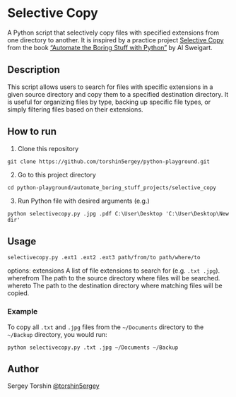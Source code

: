 # Selective Copy

A Python script that selectively copy files with specified extensions
from one directory to another.
It is inspired by a practice project [Selective Copy](https://automatetheboringstuff.com/2e/chapter10/#calibre_link-346) from the book [“Automate the Boring Stuff with Python”](https://automatetheboringstuff.com/) by Al Sweigart.

## Description

This script allows users to search for files with specific extensions in a given source directory and copy them to a specified destination directory. It is useful for organizing files by type, backing up specific file types, or simply filtering files based on their extensions.

## How to run

1. Clone this repository
```
git clone https://github.com/torshin5ergey/python-playground.git
```
2. Go to this project directory
```
cd python-playground/automate_boring_stuff_projects/selective_copy
```
3. Run Python file with desired arguments (e.g.)
```
python selectivecopy.py .jpg .pdf C:\User\Desktop 'C:\User\Desktop\New dir'
```

## Usage

```
selectivecopy.py .ext1 .ext2 .ext3 path/from/to path/where/to
```
options:
extensions  A list of file extensions to search for (e.g. `.txt .jpg`).
wherefrom   The path to the source directory where files will be searched.
whereto     The path to the destination directory where matching files will be copied.

### Example

To copy all `.txt` and `.jpg` files from the `~/Documents` directory to the `~/Backup` directory, you would run:
```
python selectivecopy.py .txt .jpg ~/Documents ~/Backup
```

## Author 

Sergey Torshin [@torshin5ergey](https://github.com/torshin5ergey)
